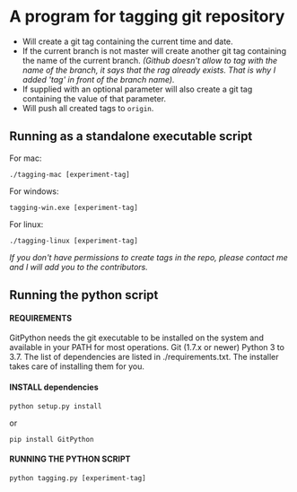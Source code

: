 # A program for tagging git repository

* Will create a git tag containing the current time and date.
* If the current branch is not master will create another git tag containing the
name of the current branch. 
_(Github doesn't allow to tag with the name of the branch, it says that the rag already exists.  That is why I added 'tag' in front of the branch name)._
* If supplied with an optional parameter will also create a git tag containing the
value of that parameter.
* Will push all created tags to `origin`.

## Running as a standalone executable script

For mac:
```
./tagging-mac [experiment-tag]
```

For windows:
```
tagging-win.exe [experiment-tag]
```

For linux:
```
./tagging-linux [experiment-tag]
```

_If you don't have permissions to create tags in the repo, please contact me and I will add you to the contributors._

## Running the python script

#### REQUIREMENTS
GitPython needs the git executable to be installed on the system and available in your PATH for most operations. 
Git (1.7.x or newer)
Python 3 to 3.7.
The list of dependencies are listed in ./requirements.txt. The installer takes care of installing them for you.

#### INSTALL dependencies

```
python setup.py install
```
or 

```
pip install GitPython
```

#### RUNNING THE PYTHON SCRIPT

```
python tagging.py [experiment-tag]
```
